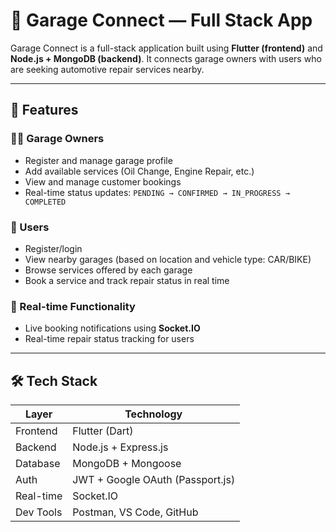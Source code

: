 # 🚗 Garage Connect — Full Stack App

Garage Connect is a full-stack application built using **Flutter (frontend)** and **Node.js + MongoDB (backend)**. It connects garage owners with users who are seeking automotive repair services nearby.

---

## 🌟 Features

### 🧑‍🔧 Garage Owners
- Register and manage garage profile
- Add available services (Oil Change, Engine Repair, etc.)
- View and manage customer bookings
- Real-time status updates: `PENDING → CONFIRMED → IN_PROGRESS → COMPLETED`

### 🙋 Users
- Register/login
- View nearby garages (based on location and vehicle type: CAR/BIKE)
- Browse services offered by each garage
- Book a service and track repair status in real time

### 🔁 Real-time Functionality
- Live booking notifications using **Socket.IO**
- Real-time repair status tracking for users

---

## 🛠️ Tech Stack

| Layer      | Technology                      |
|------------|----------------------------------|
| Frontend   | Flutter (Dart)                  |
| Backend    | Node.js + Express.js            |
| Database   | MongoDB + Mongoose              |
| Auth       | JWT + Google OAuth (Passport.js)|
| Real-time  | Socket.IO                       |
| Dev Tools  | Postman, VS Code, GitHub        |